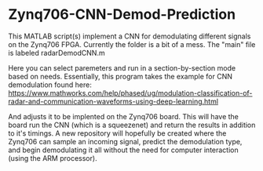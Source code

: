 # Zynq706-CNN-Demod-Prediction
This MATLAB script(s) implement a CNN for demodulating different signals on the Zynq706 FPGA.
Currently the folder is a bit of a mess. The "main" file is labeled radarDemodCNN.m

Here you can select paremeters and run in a section-by-section mode based on needs.
Essentially, this program takes the example for CNN demodulation found here:
  https://www.mathworks.com/help/phased/ug/modulation-classification-of-radar-and-communication-waveforms-using-deep-learning.html
  
And adjusts it to be implented on the Zynq706 board. This will have the board run the CNN (which is a squeezenet) and return the results in addition to it's timings. A new repository will hopefully be created where the Zynq706 can sample an incoming signal, predict the demodulation type, and begin demodulating it all without the need for computer interaction (using the ARM processor).
